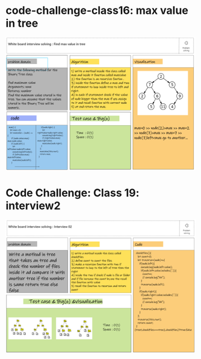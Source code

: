 # code-challenge-class16: max value in tree
![](./assest/code16.PNG)

# Code Challenge: Class 19: interview2
![](./assest/interview2.PNG)